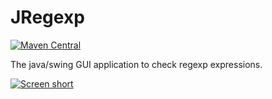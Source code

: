 JRegexp
========

[![Maven Central](https://img.shields.io/maven-central/v/com.github.javadev/jregexp.svg)](http://search.maven.org/#search%7Cga%7C1%7Cg%3A%22com.github.javadev%22%20AND%20a%3A%22jregexp%22)

The java/swing GUI application to check regexp expressions.

[![Screen short](https://raw.github.com/javadev/jregexp/master/jregexp.png)](https://github.com/javadev/jregexp)
